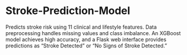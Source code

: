 # Stroke-Prediction-Model
Predicts stroke risk using 11 clinical and lifestyle features. Data preprocessing handles missing values and class imbalance. An XGBoost model achieves high accuracy, and a Flask web interface provides predictions as “Stroke Detected” or “No Signs of Stroke Detected.”
